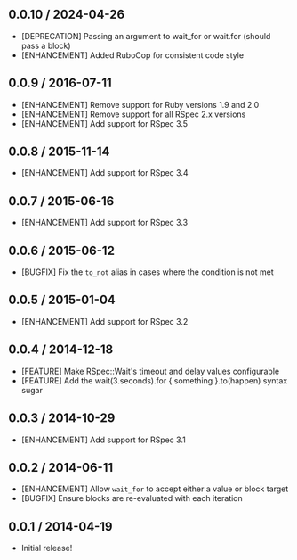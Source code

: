 ## 0.0.10 / 2024-04-26

* [DEPRECATION] Passing an argument to wait_for or wait.for (should pass a block)
* [ENHANCEMENT] Added RuboCop for consistent code style

## 0.0.9 / 2016-07-11

* [ENHANCEMENT] Remove support for Ruby versions 1.9 and 2.0
* [ENHANCEMENT] Remove support for all RSpec 2.x versions
* [ENHANCEMENT] Add support for RSpec 3.5

## 0.0.8 / 2015-11-14

* [ENHANCEMENT] Add support for RSpec 3.4

## 0.0.7 / 2015-06-16

* [ENHANCEMENT] Add support for RSpec 3.3

## 0.0.6 / 2015-06-12

* [BUGFIX] Fix the `to_not` alias in cases where the condition is not met

## 0.0.5 / 2015-01-04

* [ENHANCEMENT] Add support for RSpec 3.2

## 0.0.4 / 2014-12-18

* [FEATURE] Make RSpec::Wait's timeout and delay values configurable
* [FEATURE] Add the wait(3.seconds).for { something }.to(happen) syntax sugar

## 0.0.3 / 2014-10-29

* [ENHANCEMENT] Add support for RSpec 3.1

## 0.0.2 / 2014-06-11

* [ENHANCEMENT] Allow `wait_for` to accept either a value or block target
* [BUGFIX] Ensure blocks are re-evaluated with each iteration

## 0.0.1 / 2014-04-19

* Initial release!
